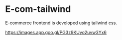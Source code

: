 # E-com-tailwind
E-commerce frontend  is developed using tailwind css.



https://images.app.goo.gl/PG3z9KUyo2uvw3Yx6
